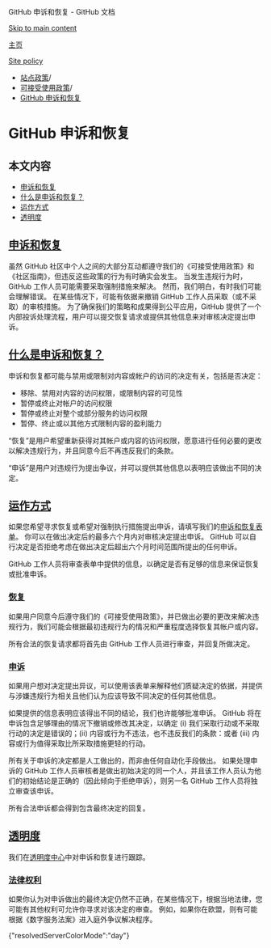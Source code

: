 GitHub 申诉和恢复 - GitHub 文档

[Skip to main content](#main-content)

[主页](/zh)

[Site policy](/zh/site-policy)

* [站点政策](/zh/site-policy)/
* [可接受使用政策](/zh/site-policy/acceptable-use-policies)/
* [GitHub 申诉和恢复](/zh/site-policy/acceptable-use-policies/github-appeal-and-reinstatement)

GitHub 申诉和恢复
==========

本文内容
----------

* [申诉和恢复](#appeal-and-reinstatement)
* [什么是申诉和恢复？](#what-are-appeals-and-reinstatements)
* [运作方式](#how-this-works)
* [透明度](#transparency)

[申诉和恢复](#appeal-and-reinstatement)
----------

虽然 GitHub 社区中个人之间的大部分互动都遵守我们的《可接受使用政策》和《社区指南》，但违反这些政策的行为有时确实会发生。 当发生违规行为时，GitHub 工作人员可能需要采取强制措施来解决。 然而，我们明白，有时我们可能会理解错误。 在某些情况下，可能有依据来撤销 GitHub 工作人员采取（或不采取）的审核措施。 为了确保我们的策略和成果得到公平应用，GitHub 提供了一个内部投诉处理流程，用户可以提交恢复请求或提供其他信息来对审核决定提出申诉。

[什么是申诉和恢复？](#what-are-appeals-and-reinstatements)
----------

申诉和恢复都可能与禁用或限制对内容或帐户的访问的决定有关，包括是否决定：

* 移除、禁用对内容的访问权限，或限制内容的可见性
* 暂停或终止对帐户的访问权限
* 暂停或终止对整个或部分服务的访问权限
* 暂停、终止或以其他方式限制内容的盈利能力

“恢复”是用户希望重新获得对其帐户或内容的访问权限，愿意进行任何必要的更改以解决违规行为，并且同意今后不再违反我们的条款。

“申诉”是用户对违规行为提出争议，并可以提供其他信息以表明应该做出不同的决定。

[运作方式](#how-this-works)
----------

如果您希望寻求恢复或希望对强制执行措施提出申诉，请填写我们的[申诉和恢复表单](https://support.github.com/contact/reinstatement)。 你可以在做出决定后的最多六个月内对审核决定提出申诉。 GitHub 可以自行决定是否拒绝考虑在做出决定后超出六个月时间范围所提出的任何申诉。

GitHub 工作人员将审查表单中提供的信息，以确定是否有足够的信息来保证恢复或批准申诉。

### [恢复](#reinstatements) ###

如果用户同意今后遵守我们的《可接受使用政策》，并已做出必要的更改来解决违规行为，我们可能会根据最初违规行为的情况和严重程度选择恢复其帐户或内容。

所有合法的恢复请求都将首先由 GitHub 工作人员进行审查，并回复所做决定。

### [申诉](#appeals) ###

如果用户想对决定提出异议，可以使用该表单来解释他们质疑决定的依据，并提供与涉嫌违规行为相关且他们认为应该导致不同决定的任何其他信息。

如果提供的信息表明应该得出不同的结论，我们也许能够批准申诉。 GitHub 将在申诉包含足够理由的情况下撤销或修改其决定，以确定 (i) 我们采取行动或不采取行动的决定是错误的；(ii) 内容或行为不违法，也不违反我们的条款：或者 (iii) 内容或行为值得采取比所采取措施更轻的行动。

所有关于申诉的决定都是人工做出的，而非由任何自动化手段做出。 如果处理申诉的 GitHub 工作人员审核者是做出初始决定的同一个人，并且该工作人员认为他们的初始结论是正确的（因此倾向于拒绝申诉），则另一名 GitHub 工作人员将独立审查该申诉。

所有合法申诉都会得到包含最终决定的回复。

[透明度](#transparency)
----------

我们在[透明度中心](https://transparencycenter.github.com/appeals/)中对申诉和恢复进行跟踪。

### [法律权利](#legal-rights) ###

如果你认为对申诉做出的最终决定仍然不正确，在某些情况下，根据当地法律，您可能有其他权利可允许你寻求对该决定的审查。 例如，如果你在欧盟，则有可能根据《数字服务法案》[](https://eur-lex.europa.eu/eli/reg/2022/2065/oj#d1e2819-1-1)进入庭外争议解决程序。

{"resolvedServerColorMode":"day"}
